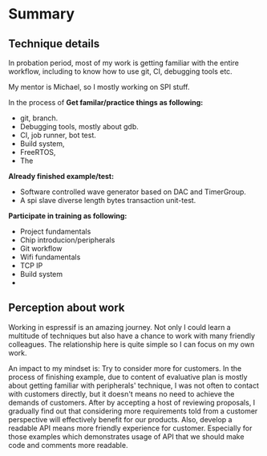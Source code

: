 # Summary

## Technique details
In probation period, most of my work is getting familiar with the entire workflow, including to know how to use git, CI, debugging tools etc.

My mentor is Michael, so I mostly working on SPI stuff.

In the process of
**Get familar/practice things as following:**
- git, branch.
- Debugging tools, mostly about gdb.
- CI, job runner, bot test.
- Build system,
- FreeRTOS,
- The

**Already finished example/test:**
- Software controlled wave generator based on DAC and TimerGroup.
- A spi slave diverse length bytes transaction unit-test.

**Participate in training as following:**
- Project fundamentals
- Chip introducion/peripherals
- Git workflow
- Wifi fundamentals
- TCP IP
- Build system
-

## Perception about work
Working in espressif is an amazing journey. Not only I could learn a multitude of techniques but also have a chance to work with many friendly colleagues. The relationship here is quite simple so I can focus on my own work.

An impact to my mindset is: Try to consider more for customers. In the process of finishing example, due to content of evaluative plan is mostly about getting familiar with peripherals' technique, I was not often to contact with customers directly, but it doesn't means no need to achieve the demands of customers. After by accepting a host of reviewing proposals, I gradually find out that considering more requirements told from a customer perspective will effectively benefit for our products. Also, develop a readable API means more friendly experience for customer. Especially for those examples which demonstrates usage of API that we should make code and comments more readable.

